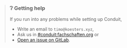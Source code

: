 > ### ❔ Getting help
>
> If you run into any problems while setting up Conduit,
>
> - Write an email to `timo@koesters.xyz`,
> - Ask us in [#conduit:fachschaften.org](https://matrix.to/#/#conduit:fachschaften.org) or
> - [Open an issue on GitLab](https://gitlab.com/famedly/conduit/-/issues/new).
